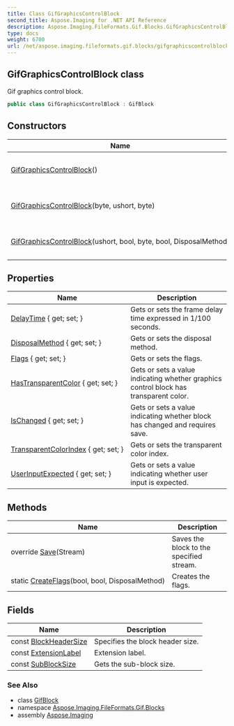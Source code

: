 ```yaml
---
title: Class GifGraphicsControlBlock
second_title: Aspose.Imaging for .NET API Reference
description: Aspose.Imaging.FileFormats.Gif.Blocks.GifGraphicsControlBlock class. Gif graphics control block
type: docs
weight: 6700
url: /net/aspose.imaging.fileformats.gif.blocks/gifgraphicscontrolblock/
---
```

## GifGraphicsControlBlock class

Gif graphics control block.

```csharp
public class GifGraphicsControlBlock : GifBlock
```

## Constructors

| Name | Description |
| --- | --- |
| [GifGraphicsControlBlock](gifgraphicscontrolblock/#constructor)() | Initializes a new instance of the `GifGraphicsControlBlock` class. |
| [GifGraphicsControlBlock](gifgraphicscontrolblock/#constructor_1)(byte, ushort, byte) | Initializes a new instance of the `GifGraphicsControlBlock` class. |
| [GifGraphicsControlBlock](gifgraphicscontrolblock/#constructor_2)(ushort, bool, byte, bool, DisposalMethod) | Initializes a new instance of the `GifGraphicsControlBlock` class. |

## Properties

| Name | Description |
| --- | --- |
| [DelayTime](../../aspose.imaging.fileformats.gif.blocks/gifgraphicscontrolblock/delaytime/) { get; set; } | Gets or sets the frame delay time expressed in 1/100 seconds. |
| [DisposalMethod](../../aspose.imaging.fileformats.gif.blocks/gifgraphicscontrolblock/disposalmethod/) { get; set; } | Gets or sets the disposal method. |
| [Flags](../../aspose.imaging.fileformats.gif.blocks/gifgraphicscontrolblock/flags/) { get; set; } | Gets or sets the flags. |
| [HasTransparentColor](../../aspose.imaging.fileformats.gif.blocks/gifgraphicscontrolblock/hastransparentcolor/) { get; set; } | Gets or sets a value indicating whether graphics control block has transparent color. |
| [IsChanged](../../aspose.imaging.fileformats.gif/gifblock/ischanged/) { get; set; } | Gets or sets a value indicating whether block has changed and requires save. |
| [TransparentColorIndex](../../aspose.imaging.fileformats.gif.blocks/gifgraphicscontrolblock/transparentcolorindex/) { get; set; } | Gets or sets the transparent color index. |
| [UserInputExpected](../../aspose.imaging.fileformats.gif.blocks/gifgraphicscontrolblock/userinputexpected/) { get; set; } | Gets or sets a value indicating whether user input is expected. |

## Methods

| Name | Description |
| --- | --- |
| override [Save](../../aspose.imaging.fileformats.gif.blocks/gifgraphicscontrolblock/save/)(Stream) | Saves the block to the specified stream. |
| static [CreateFlags](../../aspose.imaging.fileformats.gif.blocks/gifgraphicscontrolblock/createflags/)(bool, bool, DisposalMethod) | Creates the flags. |

## Fields

| Name | Description |
| --- | --- |
| const [BlockHeaderSize](../../aspose.imaging.fileformats.gif.blocks/gifgraphicscontrolblock/blockheadersize/) | Specifies the block header size. |
| const [ExtensionLabel](../../aspose.imaging.fileformats.gif.blocks/gifgraphicscontrolblock/extensionlabel/) | Extension label. |
| const [SubBlockSize](../../aspose.imaging.fileformats.gif.blocks/gifgraphicscontrolblock/subblocksize/) | Gets the sub-block size. |

### See Also

* class [GifBlock](../../aspose.imaging.fileformats.gif/gifblock/)
* namespace [Aspose.Imaging.FileFormats.Gif.Blocks](../../aspose.imaging.fileformats.gif.blocks/)
* assembly [Aspose.Imaging](../../)


